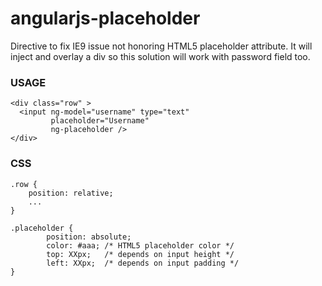 angularjs-placeholder
=====================

Directive to fix IE9 issue not honoring HTML5 placeholder attribute. 
It will inject and overlay a div so this solution will work with password field too.


### USAGE

    <div class="row" >
      <input ng-model="username" type="text"
             placeholder="Username" 
             ng-placeholder />
    </div>

### CSS

    .row {
        position: relative;
        ...
    }
    
    .placeholder {
            position: absolute;
            color: #aaa; /* HTML5 placeholder color */
            top: XXpx;   /* depends on input height */
            left: XXpx;  /* depends on input padding */
    }
